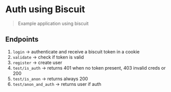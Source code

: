 # Auth using Biscuit

> Example application using biscuit

## Endpoints

1. `login` -> authenticate and receive a biscuit token in a cookie
1. `validate` -> check if token is valid
1. `register` -> create user
1. `test/is_auth` -> returns 401 when no token present, 403 invalid creds or 200
1. `test/is_anon` -> returns always 200
1. `test/anon_and_auth` -> returns user if auth
